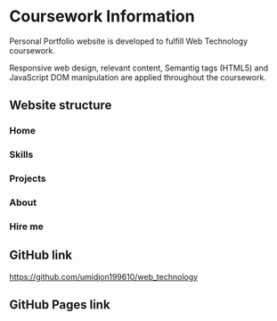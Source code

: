 # Coursework Information

Personal Portfolio website is developed to fulfill Web Technology coursework.

Responsive web design, relevant content, Semantig tags (HTML5) and JavaScript DOM manipulation are applied throughout the coursework.

## Website structure

### Home

### Skills

### Projects

### About

### Hire me

## GitHub link

https://github.com/umidjon199610/web_technology

## GitHub Pages link
